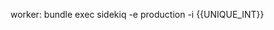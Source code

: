 <!-- layout:code post: proc-files_running-processes-with-unique-identifiers -->


worker: bundle exec sidekiq -e production -i &#123;&#123;UNIQUE_INT&#125;&#125;
